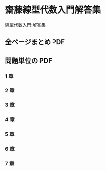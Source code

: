 # 齋藤線型代数入門解答集

[線型代数入門:解答集](https://math-texts.s3-ap-northeast-1.amazonaws.com/saitou-senkei/kaitou.pdf)

## 全ページまとめ PDF

## 問題単位の PDF

### 1 章

### 2 章

### 3 章

### 4 章

### 5 章

### 6 章

### 7 章